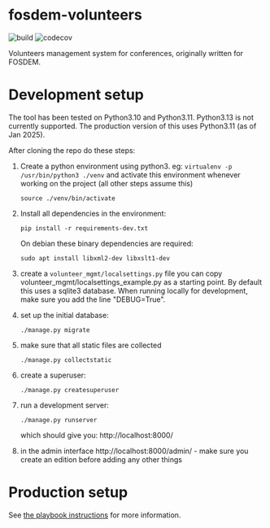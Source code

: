 fosdem-volunteers
=================

![build](https://github.com/Logout22/volunteers/actions/workflows/main.yml/badge.svg)
![codecov](https://codecov.io/gh/Logout22/volunteers/graph/badge.svg)

Volunteers management system for conferences, originally written for FOSDEM.

Development setup
=================

The tool has been tested on Python3.10 and Python3.11. Python3.13 is not currently supported.
The production version of this uses Python3.11 (as of Jan 2025).

After cloning the repo do these steps:

1) Create a python environment using python3. 
   eg: `virtualenv -p /usr/bin/python3 ./venv`
   and activate this environment whenever working on the project (all other steps assume this)

   ```console
   source ./venv/bin/activate
   ```

2) Install all dependencies in the environment:

   ```console
   pip install -r requirements-dev.txt

   ```
   On debian these binary dependencies are required: 
   
   ```console
   sudo apt install libxml2-dev libxslt1-dev
   ```

3) create a `volunteer_mgmt/localsettings.py` file
   you can copy volunteer_mgmt/localsettings_example.py as a starting point.
   By default this uses a sqlite3 database.
   When running locally for development, make sure you add the line "DEBUG=True".

4) set up the initial database:
   ```
   ./manage.py migrate
   ```

5) make sure that all static files are collected
   ```
   ./manage.py collectstatic
   ```

6) create a superuser:
   ```
   ./manage.py createsuperuser
   ```

7) run a development server:
   ```
   ./manage.py runserver
   ```
   which should give you: http://localhost:8000/
8) in the admin interface http://localhost:8000/admin/ - make sure you create an edition before adding any other things


Production setup 
================
See [the playbook instructions](deployment/playbook/README.md) for more information.
